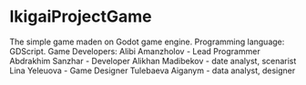 # IkigaiProjectGame
The simple game maden on Godot game engine. Programming language: GDScript.
Game Developers:
Alibi Amanzholov - Lead Programmer
Abdrakhim Sanzhar - Developer
Alikhan Madibekov - date analyst, scenarist
Lina Yeleuova - Game Designer
Tulebaeva Aiganym -  data analyst, designer
